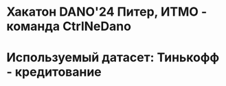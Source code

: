 # Хакатон DANO'24 Питер, ИТМО - команда CtrlNeDano

# Используемый датасет: Тинькофф - кредитование
